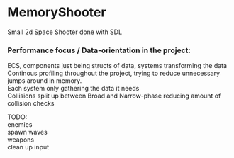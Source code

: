 # MemoryShooter
Small 2d Space Shooter done with SDL 

### Performance focus / Data-orientation in the project:   
ECS, components just being structs of data, systems transforming the data  
Continous profiling throughout the project, trying to reduce unnecessary jumps around in memory.  
Each system only gathering the data it needs  
Collisions split up between Broad and Narrow-phase reducing amount of collision checks  



TODO:  
enemies  
spawn waves    
weapons  
clean up input  
